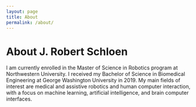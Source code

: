 ```yaml
---
layout: page
title: About
permalink: /about/
---
```

# About J. Robert Schloen
I am currently enrolled in the Master of Science in Robotics program at Northwestern University. I received my Bachelor of Science in Biomedical Engineering at George Washington University in 2019. My main fields of interest are medical and assistive robotics and human computer interaction, with a focus on machine learning, artificial intelligence, and brain computer interfaces.

